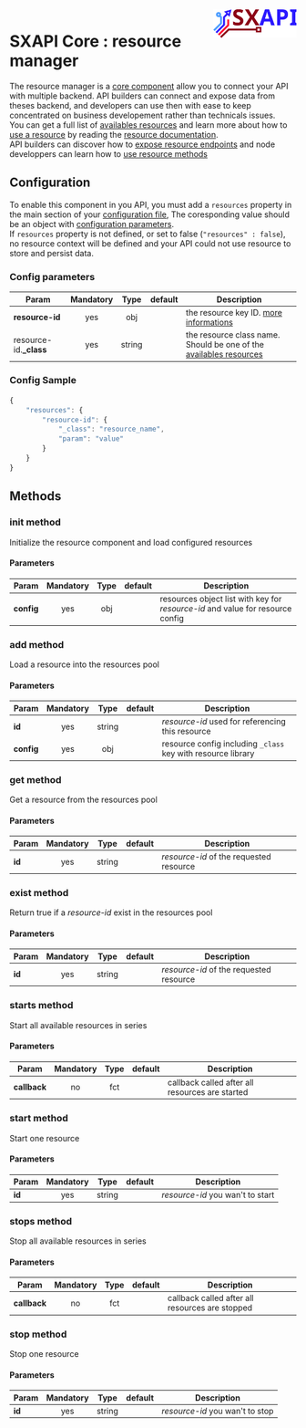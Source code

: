 <img align="right" height="50" src="https://raw.githubusercontent.com/startxfr/sxapi-core/v0.1.7-docker/docs/assets/logo.svg?sanitize=true">

# SXAPI Core : resource manager

The resource manager is a [core component](./README.md) allow you to connect your API with
multiple backend. API builders can connect and expose data from theses backend, and 
developers can use then with ease to keep concentrated on business developement rather than 
technicals issues.<br> 
You can get a full list of [availables resources](../resources/README.md#availables_resources) 
and learn more about how to [use a resource](../resources/README.md#using_a_resource) 
by reading the  [resource documentation](../resources/README.md).<br> 
API builders can discover how to [expose resource endpoints](../resources/README.md#using_a_resource_endpoint) 
and node developpers can learn how to [use resource methods](../resources/README.md#using_a_resource_method) 

## Configuration

To enable this component in you API, you must add a `resources` property
in the main section of your [configuration file](../guides/2.Configure.md), 
The coresponding value should be an object with [configuration parameters](#config-parameters).<br>
If `resources` property is not defined, or set to false (`"resources" : false`), no
resource context will be defined and your API could not use resource to store and 
persist data.

### Config parameters

| Param                  | Mandatory | Type    | default | Description
|------------------------|:---------:|:-------:|---------|---------------
| **resource-id**        | yes       | obj     |         | the resource key ID. [more informations](../resources/README.md#using_a_resource) 
| resource-id.**_class** | yes       | string  |         | the resource class name. Should be one of the [availables resources](../resources/README.md#availables_resources) 


### Config Sample

```javascript
{
    "resources": {
        "resource-id": {
            "_class": "resource_name",
            "param": "value"
        }
    }
}
```

## Methods

### init method

Initialize the resource component and load configured resources

#### Parameters

| Param         | Mandatory | Type    | default | Description
|---------------|:---------:|:-------:|---------|---------------
| **config**    | yes       | obj     |         | resources object list with key for *resource-id* and value for resource config

### add method

Load a resource into the resources pool

#### Parameters

| Param         | Mandatory | Type    | default | Description
|---------------|:---------:|:-------:|---------|---------------
| **id**        | yes       | string  |         | *resource-id* used for referencing this resource
| **config**    | yes       | obj     |         | resource config including `_class` key with resource library

### get method

Get a resource from the resources pool

#### Parameters

| Param         | Mandatory | Type    | default | Description
|---------------|:---------:|:-------:|---------|---------------
| **id**        | yes       | string  |         | *resource-id* of the requested resource

### exist method

Return true if a *resource-id* exist in the resources pool

#### Parameters

| Param         | Mandatory | Type    | default | Description
|---------------|:---------:|:-------:|---------|---------------
| **id**        | yes       | string  |         | *resource-id* of the requested resource

### starts method

Start all available resources in series

#### Parameters

| Param         | Mandatory | Type    | default | Description
|---------------|:---------:|:-------:|---------|---------------
| **callback**  | no        | fct     |         | callback called after all resources are started

### start method

Start one resource

#### Parameters

| Param         | Mandatory | Type    | default | Description
|---------------|:---------:|:-------:|---------|---------------
| **id**        | yes       | string  |         | *resource-id* you wan't to start

### stops method

Stop all available resources in series

#### Parameters

| Param         | Mandatory | Type    | default | Description
|---------------|:---------:|:-------:|---------|---------------
| **callback**  | no        | fct     |         | callback called after all resources are stopped

### stop method

Stop one resource

#### Parameters

| Param         | Mandatory | Type    | default | Description
|---------------|:---------:|:-------:|---------|---------------
| **id**        | yes       | string  |         | *resource-id* you wan't to stop
